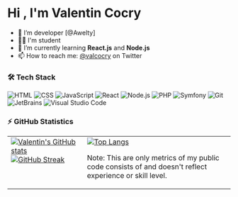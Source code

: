 <h1>Hi , I'm Valentin Cocry</h1>

- 🔭 I’m developer [@Awelty]
- 👨‍🎓 I'm student
- 🌱 I’m currently learning **React.js** and **Node.js**
- 📫 How to reach me: [@valcocry](https://twitter.com/valcocry) on Twitter

### 🛠 Tech Stack

![HTML](https://img.shields.io/badge/-HTML-05122A?style=flat&logo=HTML5)
![CSS](https://img.shields.io/badge/-CSS-05122A?style=flat&logo=CSS3&logoColor=1572B6)
![JavaScript](https://img.shields.io/badge/-JavaScript-05122A?style=flat&logo=javascript)
![React](https://img.shields.io/badge/-React-05122A?style=flat&logo=react)
![Node.js](https://img.shields.io/badge/-Node.js-05122A?style=flat&logo=node.js)
![PHP](https://img.shields.io/badge/-PHP-05122A?style=flat&logo=PHP)
![Symfony](https://img.shields.io/badge/-Symfony-05122A?style=flat&logo=Symfony)
![Git](https://img.shields.io/badge/-Git-05122A?style=flat&logo=git)
![JetBrains](https://img.shields.io/badge/-JetBrains-05122A?style=flat&logo=jetbrains)
![Visual Studio Code](https://img.shields.io/badge/-Visual%20Studio%20Code-05122A?style=flat&logo=visual-studio-code&logoColor=007ACC)

### ⚡ GitHub Statistics

<table>
  <tr>
    <td valign="top">
        <a href="https://github.com/cocryv"><img src="https://github-readme-stats.vercel.app/api?username=cocryv&count_private=true&show_icons=true&include_all_commits=true&theme=github_dark" alt="Valentin's GitHub stats"/></a>
        <a href="https://github.com/cocryv"><img src="https://github-readme-streak-stats.herokuapp.com?user=cocryv&theme=github-dark&dates=58A6FF&fire=1F6FEB&ring=58A6FF&stroke=58A6FF&text_color=C3D1D9&background=0D1117&date_format=M%20j%5B%2C%20Y%5D&border=white" alt="GitHub Streak"/></a>
    </td>
    <td valign="top">
        <a href="https://github.com/cocryv"><img src="https://github-readme-stats.vercel.app/api/top-langs/?username=cocryv&count_private=true&show_icons=true&include_all_commits=true&layout=compact&langs_count=6&theme=github_dark" alt="Top Langs"/></a>
        <p>Note: This are only metrics of my public code consists of and doesn't reflect experience or skill level.</p>
    </td>
  </tr>
</table>
